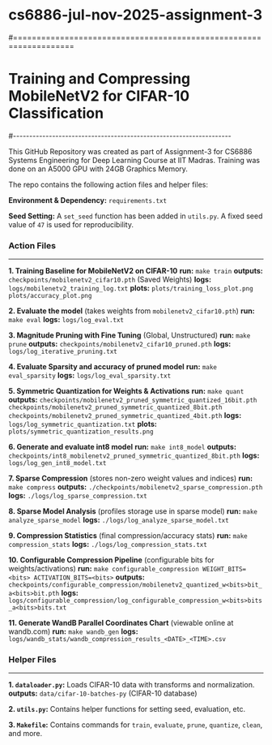 # cs6886-jul-nov-2025-assignment-3
#===================================================================
# Training and Compressing MobileNetV2 for CIFAR-10 Classification
#-------------------------------------------------------------------

This GitHub Repository was created as part of Assignment-3 for CS6886 Systems Engineering for Deep Learning Course at IIT Madras. Training was done on an A5000 GPU with 24GB Graphics Memory.

The repo contains the following action files and helper files:

**Environment & Dependency:** `requirements.txt`

**Seed Setting:**
  A `set_seed` function has been added in `utils.py`. A fixed seed value of `47` is used for reproducibility.

### Action Files
---
  **1. Training Baseline for MobileNetV2 on CIFAR-10**
      **run:**       `make train`
      **outputs:**   `checkpoints/mobilenetv2_cifar10.pth` (Saved Weights)
      **logs:**      `logs/mobilenetv2_training_log.txt`
      **plots:**     `plots/training_loss_plot.png`
                   `plots/accuracy_plot.png`

  **2. Evaluate the model** (takes weights from `mobilenetv2_cifar10.pth`)
      **run:**       `make eval`
      **logs:**      `logs/log_eval.txt`

  **3. Magnitude Pruning with Fine Tuning** (Global, Unstructured)
      **run:**       `make prune`
      **outputs:**   `checkpoints/mobilenetv2_cifar10_pruned.pth`
      **logs:**      `logs/log_iterative_pruning.txt`

  **4. Evaluate Sparsity and accuracy of pruned model**
      **run:**       `make eval_sparsity`
      **logs:**      `logs/log_eval_sparsity.txt`

  **5. Symmetric Quantization for Weights & Activations**
      **run:**       `make quant`
      **outputs:**   `checkpoints/mobilenetv2_pruned_symmetric_quantized_16bit.pth`
                   `checkpoints/mobilenetv2_pruned_symmetric_quantized_8bit.pth`
                   `checkpoints/mobilenetv2_pruned_symmetric_quantized_4bit.pth`
      **logs:**      `logs/log_symmetric_quantization.txt`
      **plots:**     `plots/symmetric_quantization_results.png`

  **6. Generate and evaluate int8 model**
      **run:**       `make int8_model`
      **outputs:**   `checkpoints/int8_mobilenetv2_pruned_symmetric_quantized_8bit.pth`
      **logs:**      `logs/log_gen_int8_model.txt`

  **7. Sparse Compression** (stores non-zero weight values and indices)
      **run:**       `make compress`
      **outputs:**   `./checkpoints/mobilenetv2_sparse_compression.pth`
      **logs:**      `./logs/log_sparse_compression.txt`

  **8. Sparse Model Analysis** (profiles storage use in sparse model)
      **run:**       `make analyze_sparse_model`
      **logs:**      `./logs/log_analyze_sparse_model.txt`

  **9. Compression Statistics** (final compression/accuracy stats)
      **run:**       `make compression_stats`
      **logs:**      `./logs/log_compression_stats.txt`

  **10. Configurable Compression Pipeline** (configurable bits for weights/activations)
      **run:**       `make configurable_compression WEIGHT_BITS=<bits> ACTIVATION_BITS=<bits>`
      **outputs:**   `checkpoints/configurable_compression/mobilenetv2_quantized_w<bits>bit_a<bits>bit.pth`
      **logs:**      `logs/configurable_compression/log_configurable_compression_w<bits>bits_a<bits>bits.txt`

  **11. Generate WandB Parallel Coordinates Chart** (viewable online at wandb.com)
      **run:**       `make wandb_gen`
      **logs:**      `logs/wandb_stats/wandb_compression_results_<DATE>_<TIME>.csv`

### Helper Files
---
  **1. `dataloader.py`:** Loads CIFAR-10 data with transforms and normalization.
      **outputs:** `data/cifar-10-batches-py` (CIFAR-10 database)

  **2. `utils.py`:** Contains helper functions for setting seed, evaluation, etc.

  **3. `Makefile`:** Contains commands for `train`, `evaluate`, `prune`, `quantize`, `clean`, and more.
